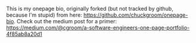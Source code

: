 This is my onepage bio, originally forked (but not tracked by github, because I'm stupid) from here: https://github.com/chuckgroom/onepage-bio.
Check out the medium post for a primer: https://medium.com/@cgroom/a-software-engineers-one-page-portfolio-4f85ab8a20d1 